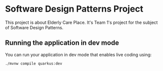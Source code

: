 # Software Design Patterns Project

This project is about Elderly Care Place. 
It's Team 1's project for the subject of Software Design Patterns.

## Running the application in dev mode

You can run your application in dev mode that enables live coding using:

```shell script
./mvnw compile quarkus:dev
```

